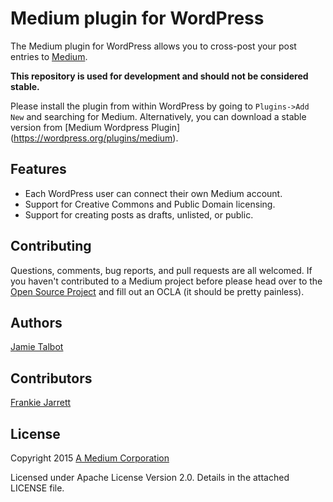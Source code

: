 # Medium plugin for WordPress

The Medium plugin for WordPress allows you to cross-post your post entries to [Medium](https://medium.com).

**This repository is used for development and should not be considered stable.** 

Please install the plugin from within WordPress by going to `Plugins->Add New` and searching for Medium. Alternatively, you can download a stable version from [Medium Wordpress Plugin] (https://wordpress.org/plugins/medium).

Features
--------

* Each WordPress user can connect their own Medium account.
* Support for Creative Commons and Public Domain licensing.
* Support for creating posts as drafts, unlisted, or public.

Contributing
------------

Questions, comments, bug reports, and pull requests are all welcomed. If you haven't contributed to a Medium project before please head over to the [Open Source Project](https://github.com/Medium/opensource#note-to-external-contributors) and fill out an OCLA (it should be pretty painless).

Authors
-------

[Jamie Talbot](https://github.com/majelbstoat)

Contributors
-------

[Frankie Jarrett](https://github.com/fjarrett)

License
-------

Copyright 2015 [A Medium Corporation](https://medium.com)

Licensed under Apache License Version 2.0.  Details in the attached LICENSE file.
